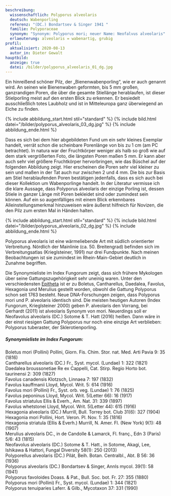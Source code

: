 ```yaml
---
beschreibung:
  wissenschaftlich: Polyporus alveolaris
  deutsch: Wabenporling
  referenz: "(DC.) Bondartsev & Singer 1941 "
  familie: Polyporaceae
  synonym: "Synonym: Polyporus mori; neuer Name: Neofalvus alveolaris"
  erlaeuterung: alveolaris = wabenartig, grubig
profil:
  aktualisiert: 2020-08-13
  autor_in: Dieter Gewalt
hauptbild:
  anzeige: true
  datei: /bilder/polyporus_alveolaris_01_dg.jpg
---
```

Ein hinreißend schöner Pilz, der „Bienenwabenporling“, wie er auch genannt wird. An seinen wie Bienenwaben geformten, bis 5 mm großen, ganzrandigen Poren, die über die gesamte Stiellänge herablaufen, ist dieser Stielporling meist auf den ersten Blick zu erkennen. Er besiedelt ausschließlich totes Laubholz und ist in Mitteleuropa ganz überwiegend an Eiche zu finden.

{% include abbildung_start.html stil="standard" %}
{% include bild.html datei="/bilder/polyporus_alveolaris_03_dg.jpg" %}
{% include abbildung_ende.html %}

Dass es sich bei dem hier abgebildeten Fund um ein sehr kleines Exemplar handelt, verrät schon die scheinbare Porenlänge von bis zu 1 cm (am PC betrachtet). In natura war der Fruchtkörper weniger als halb so groß wie auf dem stark vergrößerten Foto, die längsten Poren maßen 5 mm. Er kann aber auch sehr viel größere Fruchtkörper hervorbringen, wie das Büschel auf der folgenden Abbildung zeigt. Hier erscheinen die Poren sehr viel kleiner zu sein und maßen in der Tat auch nur zwischen 2 und 4 mm. Die bis zur Basis am Stiel herablaufenden Poren bestätigen jedenfalls, dass es sich auch bei dieser Kollektion um Wabenporlinge handelt. In der Literatur vermisse ich die klare Aussage, dass Polyporus alveolaris der einzige Porling ist, dessen Stiele in ganzer Länge mit Poren bekleidet sind oder zumindest sein können. Auf ein so augenfälliges mit einem Blick erkennbares Alleinstellungsmerkmal hinzuweisen wäre äußerst hilfreich für Novizen, die den Pilz zum ersten Mal in Händen halten.

{% include abbildung_start.html stil="standard" %}
{% include bild.html datei="/bilder/polyporus_alveolaris_02_dg.jpg" %}
{% include abbildung_ende.html %}

Polyporus alveolaris ist eine wärmeliebende Art mit südlich orientierter Verbreitung. Nördlich der Mainlinie (ca. 50. Breitengrad) befinden sich im Verbreitungsatlas (Krieglsteiner, 1991) nur drei Fundpunkte. Nach meinen Beobachtungen ist sie zumindest im Rhein-Main-Gebiet deutlich in Zunahme begriffen.

Die Synonymieliste im Index Fungorum zeigt, dass sich frühere Mykologen über seine Gattungszugehörigkeit sehr uneinig waren. Unter den verschiedensten [Epitheta](Epithet "Glossar") ist er zu Boletus, Cantharellus, Daedalea, Favolus, Hexagonia und Merulius gestellt worden, obwohl die Gattung Polyporus schon seit 1763 besteht. Neue DNA-Forschungen zeigen, dass Polyporus mori und P. alveolaris identisch sind. Die meisten heutigen Autoren (Index Fungorum, Krieglsteiner 2000) geben P. alveolaris den Vorrang, bei Gerhardt (2011) ist alveolaris Synonym von mori. Neuerdings soll er Neofavolus alveolaris (DC.) Sotome & T. Hatt (2016) heißen. Dann wäre in der einst riesigen Gattung Polyporus nur noch eine einzige Art verblieben: Polyporus tuberaster, der Sklerotienporling.

##### Synonymieliste im Index Fungorum:

Boletus mori (Pollini) Pollini, Giorn. Fis. Chim. Stor. nat. Med. Arti Pavia 9: 35 (1816)  
Cantharellus alveolaris (DC.) Fr., Syst. mycol. (Lundae) 1: 322 (1821)  
Daedalea broussonetiae Re ex Cappelli, Cat. Stirp. Regio Horto bot. taurinensi 2: 309 (1827)  
Favolus canadensis Klotzsch, Linnaea 7: 197 (1832)  
Favolus kauffmanii Lloyd, Mycol. Writ. 5: 614 (1916)  
Favolus mori (Pollini) Fr., Syst. orb. veg. (Lundae) 1: 76 (1825)  
Favolus peponinus Lloyd, Mycol. Writ. 5(Letter 66): 16 (1917)  
Favolus striatulus Ellis & Everh., Am. Nat. 31: 339 (1897)  
Favolus whetstonei Lloyd, Mycol. Writ. 5(Letter 44): 615 (1916)  
Hexagonia alveolaris (DC.) Murrill, Bull. Torrey bot. Club 31(6): 327 (1904)  
Hexagonia mori Pollini, Hort. Veron. Pl. Nov. 1: 35 (1816)  
Hexagonia striatula (Ellis & Everh.) Murrill, N. Amer. Fl. (New York) 9(1): 48 (1907)  
Merulius alveolaris DC., in de Candolle & Lamarck, Fl. franç., Edn 3 (Paris) 5/6: 43 (1815)  
Neofavolus alveolaris (DC.) Sotome & T. Hatt., in Sotome, Akagi, Lee, Ishikawa & Hattori, Fungal Diversity 58(1): 250 (2013)  
Polyporellus alveolaris (DC.) Pilát, Beih. Botan. Centralbl., Abt. B 56: 36 (1936)  
Polyporus alveolaris (DC.) Bondartsev & Singer, Annls mycol. 39(1): 58 (1941)  
Polyporus favoloides Doass. & Pat., Bull. Soc. bot. Fr. 27: 355 (1880)  
Polyporus mori (Pollini) Fr., Syst. mycol. (Lundae) 1: 344 (1821)  
Polyporus tenuiparies Laferr. & Gilb., Mycotaxon 37: 331 (1990)
